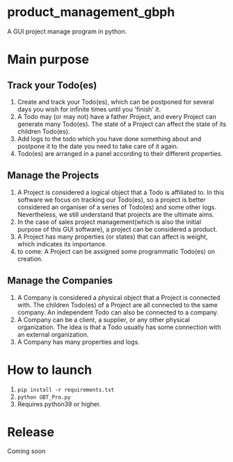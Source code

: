 # product_management_gbph
A GUI project manage program in python. 

# Main purpose
## Track your Todo(es)
1. Create and track your Todo(es), which can be postponed for several days you wish for infinite times until you 'finish' it.
2. A Todo may (or may not) have a father Project, and every Project can generate many Todo(es). The state of a Project can affect the state of its children Todo(es).
3. Add logs to the todo which you have done something about and postpone it to the date you need to take care of it again.
4. Todo(es) are arranged in a panel according to their different properties.
## Manage the Projects
1. A Project is considered a logical object that a Todo is affiliated to. In this software we focus on tracking our Todo(es), so a project is better considered an organiser of a series of Todo(es) and some other logs. Nevertheless, we still understand that projects are the ultimate aims.
2. In the case of sales project management(which is also the initial purpose of this GUI software), a project can be considered a product. 
3. A Project has many properties (or states) that can affect is weight, which indicates its importance.
4. to come: A Project can be assigned some programmatic Todo(es) on creation.
## Manage the Companies
1. A Company is considered a physical object that a Project is connected with. The children Todo(es) of a Project are all connected to the same company. An independent Todo can also be connected to a company.
2. A Company can be a client, a supplier, or any other physical organization. The idea is that a Todo usually has some connection with an external organization.
3. A Company has many properties and logs.

# How to launch
1. `pip install -r requirements.txt`
2. `python GBT_Pro.py`
3. Requires python39 or higher.

# Release
Coming soon